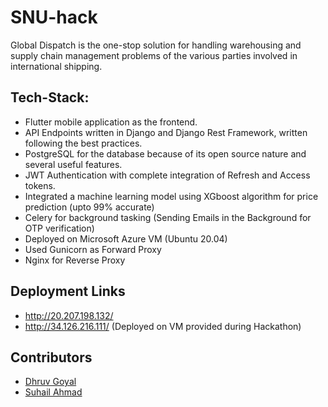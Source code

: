 # SNU-hack

Global Dispatch is the one-stop solution for handling warehousing
and supply chain management problems of the various parties involved in
international shipping.



## Tech-Stack:
- Flutter mobile application as the frontend.
- API Endpoints written in Django and Django Rest Framework, written following the best practices.
- PostgreSQL for the database because of its open source nature and several useful features.
- JWT Authentication with complete integration of Refresh and Access tokens.
- Integrated a machine learning model using XGboost algorithm for price prediction (upto 99% accurate)
- Celery for background tasking (Sending Emails in the Background for OTP verification)
- Deployed on Microsoft Azure VM (Ubuntu 20.04)
- Used Gunicorn as Forward Proxy
- Nginx for Reverse Proxy



## Deployment Links
- http://20.207.198.132/
- http://34.126.216.111/  (Deployed on VM provided during Hackathon)

## Contributors
- [Dhruv Goyal](https://github.com/dhruv-goyal-10)
- [Suhail Ahmad](https://github.com/suhaillahmad)
